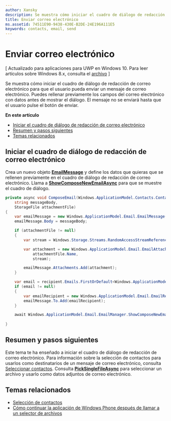 ```yaml
---
author: Xansky
description: Se muestra cómo iniciar el cuadro de diálogo de redacción de correo electrónico para que el usuario pueda enviar un mensaje de correo electrónico. Puedes rellenar previamente los campos del correo electrónico con datos antes de mostrar el diálogo. El mensaje no se enviará hasta que el usuario pulse el botón de enviar.
title: Enviar correo electrónico
ms.assetid: 74511E90-9438-430E-B2DE-24E196A111E5
keywords: contacts, email, send
---
```


# Enviar correo electrónico

\[ Actualizado para aplicaciones para UWP en Windows 10. Para leer artículos sobre Windows 8.x, consulta el [archivo](http://go.microsoft.com/fwlink/p/?linkid=619132) \]


Se muestra cómo iniciar el cuadro de diálogo de redacción de correo electrónico para que el usuario pueda enviar un mensaje de correo electrónico. Puedes rellenar previamente los campos del correo electrónico con datos antes de mostrar el diálogo. El mensaje no se enviará hasta que el usuario pulse el botón de enviar.

**En este artículo**

-   [Iniciar el cuadro de diálogo de redacción de correo electrónico](#launch-the-compose-email-dialog)
-   [Resumen y pasos siguientes](#summary-and-next-steps)
-   [Temas relacionados](#related-topics)

## Iniciar el cuadro de diálogo de redacción de correo electrónico

Crea un nuevo objeto [**EmailMessage**](https://msdn.microsoft.com/library/windows/apps/Dn631270) y define los datos que quieras que se rellenen previamente en el cuadro de diálogo de redacción de correo electrónico. Llama a [**ShowComposeNewEmailAsync**](https://msdn.microsoft.com/library/windows/apps/Dn631269) para que se muestre el cuadro de diálogo.

``` cs
private async void ComposeEmail(Windows.ApplicationModel.Contacts.Contact recipient, 
    string messageBody, 
    StorageFile attachmentFile)
{
    var emailMessage = new Windows.ApplicationModel.Email.EmailMessage();
    emailMessage.Body = messageBody;

    if (attachmentFile != null)
    {
        var stream = Windows.Storage.Streams.RandomAccessStreamReference.CreateFromFile(attachmentFile);

        var attachment = new Windows.ApplicationModel.Email.EmailAttachment(
            attachmentFile.Name,
            stream);

        emailMessage.Attachments.Add(attachment);
    }

    var email = recipient.Emails.FirstOrDefault<Windows.ApplicationModel.Contacts.ContactEmail>();
    if (email != null)
    {
        var emailRecipient = new Windows.ApplicationModel.Email.EmailRecipient(email.Address);
        emailMessage.To.Add(emailRecipient);
    }

    await Windows.ApplicationModel.Email.EmailManager.ShowComposeNewEmailAsync(emailMessage);
        
}
```

## Resumen y pasos siguientes

Este tema te ha enseñado a iniciar el cuadro de diálogo de redacción de correo electrónico. Para información sobre la selección de contactos para usarlos como destinatarios de un mensaje de correo electrónico, consulta [Seleccionar contactos](selecting-contacts.md). Consulta [**PickSingleFileAsync**](https://msdn.microsoft.com/library/windows/apps/JJ635275) para seleccionar un archivo y usarlo como datos adjuntos de correo electrónico.

## Temas relacionados

* [Selección de contactos](selecting-contacts.md)
* [Cómo continuar la aplicación de Windows Phone después de llamar a un selector de archivos](https://msdn.microsoft.com/library/windows/apps/xaml/Dn614994)
 

 






<!--HONumber=May16_HO2-->


